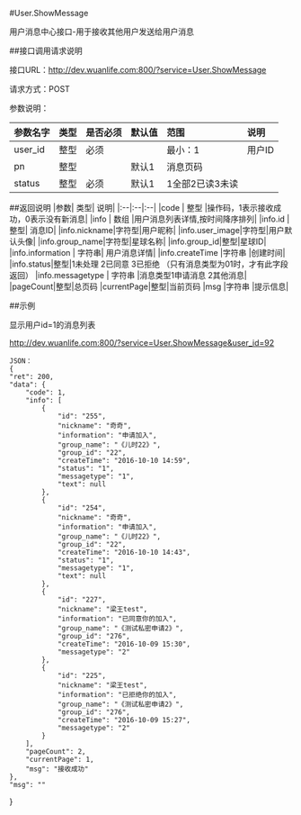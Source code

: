 #User.ShowMessage

用户消息中心接口-用于接收其他用户发送给用户消息

##接口调用请求说明

接口URL：http://dev.wuanlife.com:800/?service=User.ShowMessage

请求方式：POST

参数说明：

|参数名字   | 类型|  是否必须   | 默认值   | 范围      |  说明|
|:--|:--|:--|:--|:--|:--|
|user_id    |   整型| 必须     ||           最小：1  |  用户ID|
|pn|整型||默认1|消息页码|
|status|整型|必须|默认1|1全部2已读3未读|


##返回说明
|参数|        类型|   说明|
|:--|:--|:--|
|code  |  整型  |操作码，1表示接收成功，0表示没有新消息|
|info   | 数组  |用户消息列表详情,按时间降序排列|
|info.id | 整型| 消息ID|
|info.nickname|字符型|用户昵称|
|info.user_image|字符型|用户默认头像|
|info.group_name|字符型|星球名称|
|info.group_id|整型|星球ID|
|info.information | 字符串| 用户消息详情|
|info.createTime |字符串 |创建时间|
|info.status|整型|1未处理 2已同意 3已拒绝 （只有消息类型为01时，才有此字段返回）
|info.messagetype  | 字符串  |消息类型1申请消息 2其他消息|
|pageCount|整型|总页码
|currentPage|整型|当前页码
|msg |字符串 |提示信息|


##示例

显示用户id=1的消息列表

http://dev.wuanlife.com:800/?service=User.ShowMessage&user_id=92

    JSON：
    {
    "ret": 200,
    "data": {
        "code": 1,
        "info": [
            {
                "id": "255",
                "nickname": "奇奇",
                "information": "申请加入",
                "group_name": "《儿时22》",
                "group_id": "22",
                "createTime": "2016-10-10 14:59",
                "status": "1",
                "messagetype": "1",
                "text": null
            },
            {
                "id": "254",
                "nickname": "奇奇",
                "information": "申请加入",
                "group_name": "《儿时22》",
                "group_id": "22",
                "createTime": "2016-10-10 14:43",
                "status": "1",
                "messagetype": "1",
                "text": null
            },
            {
                "id": "227",
                "nickname": "梁王test",
                "information": "已同意你的加入",
                "group_name": "《测试私密申请2》",
                "group_id": "276",
                "createTime": "2016-10-09 15:30",
                "messagetype": "2"
            },
            {
                "id": "225",
                "nickname": "梁王test",
                "information": "已拒绝你的加入",
                "group_name": "《测试私密申请2》",
                "group_id": "276",
                "createTime": "2016-10-09 15:27",
                "messagetype": "2"
            }
        ],
        "pageCount": 2,
        "currentPage": 1,
        "msg": "接收成功"
    },
    "msg": ""
}